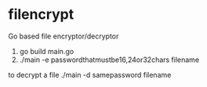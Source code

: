 # filencrypt
Go based file encryptor/decryptor

1. go build main.go
2. ./main -e passwordthatmustbe16,24or32chars filename

to decrypt a file
./main -d samepassword filename
